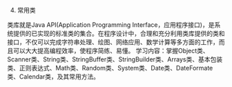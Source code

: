 4.   常用类

类库就是Java API(Application Programming Interface，应用程序接口)，是系统提供的已实现的标准类的集合。在程序设计中，合理和充分利用类库提供的类和接口，不仅可以完成字符串处理、绘图、网络应用、数学计算等多方面的工作，而且可以大大提高编程效率，使程序简练、易懂。 学习内容：掌握Object类、Scanner类、String类、StringBuffer类、StringBuilder类、Arrays类、基本包装类、正则表达式、Math类、Random类、System类、Date类、DateFormate类、Calendar类，及其常用方法。
